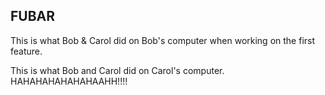 ## FUBAR
This is what Bob & Carol did on Bob's computer when working on the first feature.

This is what Bob and Carol did on Carol's computer. HAHAHAHAHAHAHAAHH!!!!
